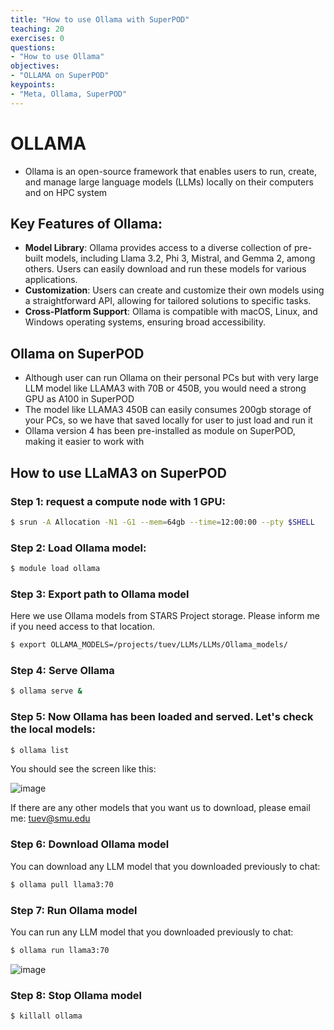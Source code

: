 ```yaml
---
title: "How to use Ollama with SuperPOD"
teaching: 20
exercises: 0
questions:
- "How to use Ollama"
objectives:
- "OLLAMA on SuperPOD"
keypoints:
- "Meta, Ollama, SuperPOD"
---
```


# OLLAMA
- Ollama is an open-source framework that enables users to run, create, and manage large language models (LLMs) locally on their computers and on HPC system

## Key Features of Ollama:

- **Model Library**: Ollama provides access to a diverse collection of pre-built models, including Llama 3.2, Phi 3, Mistral, and Gemma 2, among others. Users can easily download and run these models for various applications. 
- **Customization**: Users can create and customize their own models using a straightforward API, allowing for tailored solutions to specific tasks. 
- **Cross-Platform Support**: Ollama is compatible with macOS, Linux, and Windows operating systems, ensuring broad accessibility. 

## Ollama on SuperPOD
- Although user can run Ollama on their personal PCs but with very large LLM model like LLAMA3 with 70B or 450B, you would need a strong GPU as A100 in SuperPOD
- The model like LLAMA3 450B can easily consumes 200gb storage of your PCs, so we have that saved locally for user to just load and run it
- Ollama version 4 has been pre-installed as module on SuperPOD, making it easier to work with

## How to use LLaMA3 on SuperPOD

### Step 1: request a compute node with 1 GPU:

```bash
$ srun -A Allocation -N1 -G1 --mem=64gb --time=12:00:00 --pty $SHELL
```

### Step 2: Load Ollama model:

```bash
$ module load ollama
```

### Step 3: Export path to Ollama model

Here we use Ollama models from STARS Project storage. Please inform me if you need access to that location.

```bash
$ export OLLAMA_MODELS=/projects/tuev/LLMs/LLMs/Ollama_models/
```

### Step 4: Serve Ollama

```bash
$ ollama serve &
```

### Step 5: Now Ollama has been loaded and served. Let's check the local models:

```bash
$ ollama list
```

You should see the screen like this:

![image](https://github.com/user-attachments/assets/bef9b961-8672-4d7f-9c3e-220ad1fde389)

If there are any other models that you want us to download, please email me: tuev@smu.edu

### Step 6: Download Ollama model

You can download any LLM model that you downloaded previously to chat:

```bash
$ ollama pull llama3:70
```

### Step 7: Run Ollama model

You can run any LLM model that you downloaded previously to chat:

```bash
$ ollama run llama3:70
```

![image](https://github.com/user-attachments/assets/1cd89849-03f6-4d50-acc4-b3c0252cac6d)


### Step 8: Stop Ollama model

```bash
$ killall ollama
```

